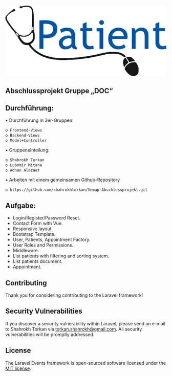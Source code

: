 <p align="center"><img src="public/images/logo.png"></p>

## Abschlussprojekt Gruppe „DOC“

## Durchführung:

• Durchführung in 3er-Gruppen:

	o Frontend-Views
	o Backend-Views
	o Model+Controller

• Gruppeneinteilung:

	o Shahrokh Torkan
	o Lubomir Mitana
	o Adnan Alazaat


• Arbeiten mit einem gemeinsamen Github-Repository

	o https://github.com/shahrokhtorkan/Vemap-Abschlussprojekt.git
  
## Aufgabe:

- Login/Register/Password Reset.
- Contact Form with Vue.
- Responsive layout.
- Bootstrap Template.
- User, Patients, Appointment Factory.
- User Roles and Permissions.
- Middleware.
- List patients with filtering and sorting system.
- List patients document.
- Appointment.

## Contributing

Thank you for considering contributing to the Laravel framework!

## Security Vulnerabilities

If you discover a security vulnerability within Laravel, please send an e-mail to Shahrokh Torkan via [torkan.shahrokh@gmail.com](mailto:torkan.shahrokh@gmail.com). All security vulnerabilities will be promptly addressed.

## License

The Laravel Events framework is open-sourced software licensed under the [MIT license](https://opensource.org/licenses/MIT).
